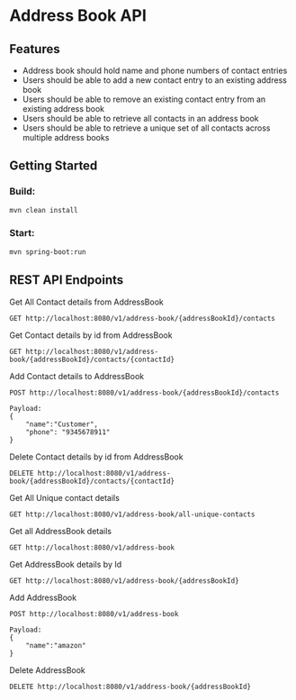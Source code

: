 # Address Book API

## Features

- Address book should hold name and phone numbers of contact entries
- Users should be able to add a new contact entry to an existing address book
- Users should be able to remove an existing contact entry from an existing address book
- Users should be able to retrieve all contacts in an address book
- Users should be able to retrieve a unique set of all contacts across multiple address books

## Getting Started

### Build:
```sh
mvn clean install
```

### Start:
```sh
mvn spring-boot:run
```

## REST API Endpoints
Get All Contact details from AddressBook
```
GET http://localhost:8080/v1/address-book/{addressBookId}/contacts
```

Get Contact details by id from AddressBook
```
GET http://localhost:8080/v1/address-book/{addressBookId}/contacts/{contactId}
```

Add Contact details to AddressBook
```
POST http://localhost:8080/v1/address-book/{addressBookId}/contacts

Payload:
{
    "name":"Customer",
    "phone": "9345678911"
}
```

Delete Contact details by id from AddressBook
```
DELETE http://localhost:8080/v1/address-book/{addressBookId}/contacts/{contactId}
```

Get All Unique contact details
```
GET http://localhost:8080/v1/address-book/all-unique-contacts
```

Get all AddressBook details 
```
GET http://localhost:8080/v1/address-book
```

Get AddressBook details by Id
```
GET http://localhost:8080/v1/address-book/{addressBookId}
```

Add AddressBook
```
POST http://localhost:8080/v1/address-book

Payload:
{
    "name":"amazon"
}
```

Delete AddressBook
```
DELETE http://localhost:8080/v1/address-book/{addressBookId}
```
